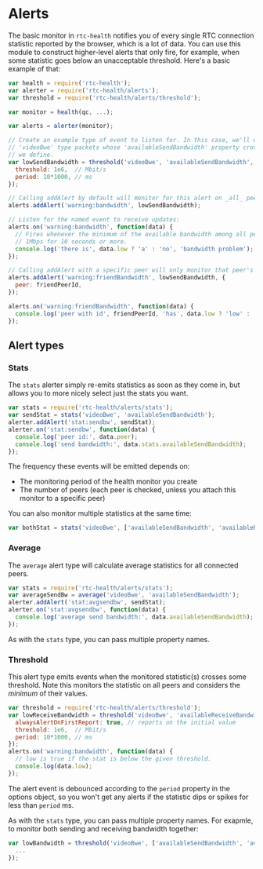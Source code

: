 # Alerts

The basic monitor in `rtc-health` notifies you of every single RTC connection statistic reported by the browser, which is a lot of data.
You can use this module to construct higher-level alerts that only fire, for example, when some statistic goes below an unacceptable threshold.
Here's a basic example of that:

```js
var health = require('rtc-health');
var alerter = require('rtc-health/alerts');
var threshold = require('rtc-health/alerts/threshold');

var monitor = health(qc, ...);

var alerts = alerter(monitor);

// Create an example type of event to listen for. In this case, we'll watch for any
// 'videoBwe' type packets whose 'availableSendBandwidth' property crosses a threshold
// we define.
var lowSendBandwidth = threshold('videoBwe', 'availableSendBandwidth', {
  threshold: 1e6,  // Mbit/s
  period: 10*1000, // ms
});

// Calling addAlert by default will monitor for this alert on _all_ peer connections.
alerts.addAlert('warning:bandwidth', lowSendBandwidth);

// Listen for the named event to receive updates:
alerts.on('warning:bandwidth', function(data) {
  // Fires whenever the minimum of the available bandwidth among all peers crosses
  // 1Mbps for 10 seconds or more.
  console.log('there is', data.low ? 'a' : 'no', 'bandwidth problem');
});

// Calling addAlert with a specific peer will only monitor that peer's statistics.
alerts.addAlert('warning:friendBandwidth', lowSendBandwidth, {
  peer: friendPeerId,
});

alerts.on('warning:friendBandwidth', function(data) {
  console.log('peer with id', friendPeerId, 'has', data.low ? 'low' : 'ok', 'bandwidth');
});
```

## Alert types

### Stats

The `stats` alerter simply re-emits statistics as soon as they come in, but allows you to more nicely select just the stats you want.

```js
var stats = require('rtc-health/alerts/stats');
var sendStat = stats('videoBwe', 'availableSendBandwidth');
alerter.addAlert('stat:sendbw', sendStat);
alerter.on('stat:sendbw', function(data) {
  console.log('peer id:', data.peer);
  console.log('send bandwidth:', data.stats.availableSendBandwidth);
});
```

The frequency these events will be emitted depends on:

 * The monitoring period of the health monitor you create
 * The number of peers (each peer is checked, unless you attach this monitor to a specific peer)

You can also monitor multiple statistics at the same time:

```js
var bothStat = stats('videoBwe', ['availableSendBandwidth', 'availableReceiveBandwidth']);
```

### Average

The `average` alert type will calculate average statistics for all connected peers.

```js
var stats = require('rtc-health/alerts/stats');
var averageSendBw = average('videoBwe', 'availableSendBandwidth');
alerter.addAlert('stat:avgsendbw', sendStat);
alerter.on('stat:avgsendbw', function(data) {
  console.log('average send bandwidth:', data.availableSendBandwidth);
});
```

As with the `stats` type, you can pass multiple property names.

### Threshold

This alert type emits events when the monitored statistic(s) crosses some threshold.
Note this monitors the statistic on all peers and considers the _minimum_ of their values.

```js
var threshold = require('rtc-health/alerts/threshold');
var lowReceiveBandwidth = threshold('videoBwe', 'availableReceiveBandwidth', {
  alwaysAlertOnFirstReport: true, // reports on the initial value
  threshold: 1e6,  // Mbit/s
  period: 10*1000, // ms
});
alerts.on('warning:bandwidth', function(data) {
  // low is true if the stat is below the given threshold.
  console.log(data.low);
});
```

The alert event is debounced according to the `period` property in the options object, so you won't get any alerts if the statistic dips or spikes for less than `period` ms.

As with the `stats` type, you can pass multiple property names.
For exapmle, to monitor both sending and receiving bandwidth together:

```js
var lowBandwidth = threshold('videoBwe', ['availableSendBandwidth', 'availableReceiveBandwidth'], {
  ...
});
```
